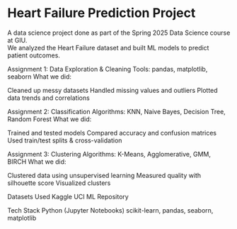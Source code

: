 # Heart Failure Prediction Project

A data science project done as part of the Spring 2025 Data Science course at GIU.  
We analyzed the Heart Failure dataset and built ML models to predict patient outcomes.

  Assignment 1: Data Exploration & Cleaning
  Tools: pandas, matplotlib, seaborn
  What we did:
  
  Cleaned up messy datasets
  Handled missing values and outliers
  Plotted data trends and correlations

  Assignment 2: Classification
  Algorithms: KNN, Naive Bayes, Decision Tree, Random Forest
  What we did:
  
  Trained and tested models
  Compared accuracy and confusion matrices
  Used train/test splits & cross-validation

  Assignment 3: Clustering
  Algorithms: K-Means, Agglomerative, GMM, BIRCH
  What we did:
  
  Clustered data using unsupervised learning
  Measured quality with silhouette score
  Visualized clusters

  Datasets Used
  Kaggle
  UCI ML Repository

  Tech Stack
  Python (Jupyter Notebooks)
  scikit-learn, pandas, seaborn, matplotlib
